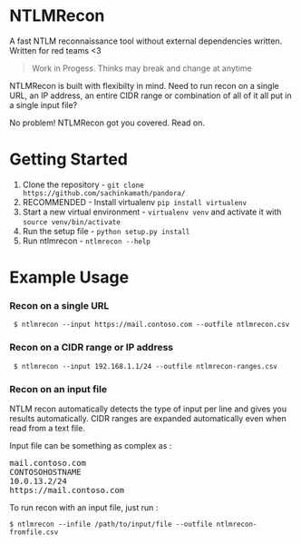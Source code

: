 # NTLMRecon
A fast NTLM reconnaissance tool without external dependencies written. Written for red teams <3

> Work in Progess. Thinks may break and change at anytime

NTLMRecon is built with flexibilty in mind. Need to run recon on a single URL, an IP address, an entire CIDR range or combination of all of it all put in a single input file?

No problem! NTLMRecon got you covered. Read on.

# Getting Started

1. Clone the repository - `git clone https://github.com/sachinkamath/pandora/`
2. RECOMMENDED - Install virtualenv `pip install virtualenv`
3. Start a new virtual environment - `virtualenv venv` and activate it with `source venv/bin/activate`
4. Run the setup file - `python setup.py install`
5. Run ntlmrecon - `ntlmrecon --help`

# Example Usage

### Recon on a single URL

` $ ntlmrecon --input https://mail.contoso.com --outfile ntlmrecon.csv`

### Recon on a CIDR range or IP address

` $ ntlmrecon --input 192.168.1.1/24 --outfile ntlmrecon-ranges.csv`

### Recon on an input file

NTLM recon automatically detects the type of input per line and gives you results automatically.
CIDR ranges are expanded automatically even when read from a text file.

Input file can be something as complex as :

<pre>
mail.contoso.com
CONTOSOHOSTNAME
10.0.13.2/24
https://mail.contoso.com
</pre>

To run recon with an input file, just run :

`$ ntlmrecon --infile /path/to/input/file --outfile ntlmrecon-fromfile.csv`
